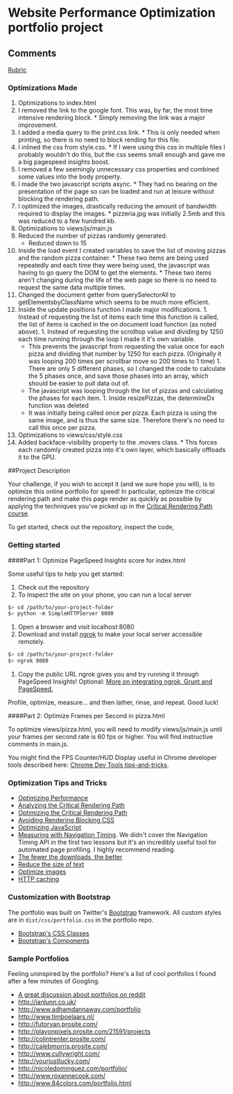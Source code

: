# Website Performance Optimization portfolio project

## Comments
[Rubric](https://www.udacity.com/course/viewer#!/c-nd001/l-2735848561/m-2686388535)

### Optimizations Made
1. Optimizations to index.html
  1. I removed the link to the google font. This was, by far, the most time intensive rendering block.
    * Simply removing the link was a major improvement.
  1. I added a media query to the print.css link.
    * This is only needed when printing, so there is no need to block rending for this file.
  1. I inlined the css from style.css.
    * If I were using this css in multiple files I probably wouldn't do this, but the css seems small enough and gave me a big pagespeed insights boost.
  1. I removed a few seemingly unnecessary css properties and combined some values into the body property.
  1. I made the two javascript scripts async.
    * They had no bearing on the presentation of the page so can be loaded and run at leisure without blocking the rendering path.
  1. I optimized the images, drastically reducing the amount of bandwidth required to display the images.
    * pizzeria.jpg was initially 2.5mb and this was reduced to a few hundred kb.
1. Optimizations to views/js/main.js
  1. Reduced the number of pizzas randomly generated.
      * Reduced down to 15
  1.  Inside the load event I created variables to save the list of moving pizzas and the random pizza container.
    * These two items are being used repeatedly and each time they were being used, the javascript was having to go query the DOM to get the elements.
    * These two items aren't changing during the life of the web page so there is no need to request the same data multiple times.
  1. Changed the document getter from querySelectorAll to getElementsbyClassName which seems to be much more efficient.
  1. Inside the update positions function I made major modifications.
    1. Instead of requesting the list of items each time this function is called, the list of items is cached in the on document load function (as noted above).
    1. Instead of requesting the scrolltop value and dividing by 1250 each time running through the loop I made it it's own variable.
      * This prevents the javascript from requesting the value once for each pizza and dividing that number by 1250 for each pizza. (Originally it was looping 200 times per scrollbar move so 200 times to 1 time)
    1. There are only 5 different phases, so I changed the code to calculate the 5 phases once, and save those phases into an array, which should be easier to pull data out of.
      * The javascript was looping through the list of pizzas and calculating the phases for each item.
    1.  Inside resizePizzas, the determineDx function was deleted
      * It was initially being called once per pizza. Each pizza is using the same image, and is thus the same size. Therefore there's no need to call this once per pizza.
1. Optimizations to views/css/style.css
  1. Added backface-visibility property to the .movers class.
    * This forces each randomly created pizza into it's own layer, which basically offloads it to the GPU.

##Project Description

Your challenge, if you wish to accept it (and we sure hope you will), is to optimize this online portfolio for speed! In particular, optimize the critical rendering path and make this page render as quickly as possible by applying the techniques you've picked up in the [Critical Rendering Path course](https://www.udacity.com/course/ud884).

To get started, check out the repository, inspect the code,

### Getting started

####Part 1: Optimize PageSpeed Insights score for index.html

Some useful tips to help you get started:

1. Check out the repository
1. To inspect the site on your phone, you can run a local server

  ```bash
  $> cd /path/to/your-project-folder
  $> python -m SimpleHTTPServer 8080
  ```

1. Open a browser and visit localhost:8080
1. Download and install [ngrok](https://ngrok.com/) to make your local server accessible remotely.

  ``` bash
  $> cd /path/to/your-project-folder
  $> ngrok 8080
  ```

1. Copy the public URL ngrok gives you and try running it through PageSpeed Insights! Optional: [More on integrating ngrok, Grunt and PageSpeed.](http://www.jamescryer.com/2014/06/12/grunt-pagespeed-and-ngrok-locally-testing/)

Profile, optimize, measure... and then lather, rinse, and repeat. Good luck!

####Part 2: Optimize Frames per Second in pizza.html

To optimize views/pizza.html, you will need to modify views/js/main.js until your frames per second rate is 60 fps or higher. You will find instructive comments in main.js.

You might find the FPS Counter/HUD Display useful in Chrome developer tools described here: [Chrome Dev Tools tips-and-tricks](https://developer.chrome.com/devtools/docs/tips-and-tricks).

### Optimization Tips and Tricks
* [Optimizing Performance](https://developers.google.com/web/fundamentals/performance/ "web performance")
* [Analyzing the Critical Rendering Path](https://developers.google.com/web/fundamentals/performance/critical-rendering-path/analyzing-crp.html "analyzing crp")
* [Optimizing the Critical Rendering Path](https://developers.google.com/web/fundamentals/performance/critical-rendering-path/optimizing-critical-rendering-path.html "optimize the crp!")
* [Avoiding Rendering Blocking CSS](https://developers.google.com/web/fundamentals/performance/critical-rendering-path/render-blocking-css.html "render blocking css")
* [Optimizing JavaScript](https://developers.google.com/web/fundamentals/performance/critical-rendering-path/adding-interactivity-with-javascript.html "javascript")
* [Measuring with Navigation Timing](https://developers.google.com/web/fundamentals/performance/critical-rendering-path/measure-crp.html "nav timing api"). We didn't cover the Navigation Timing API in the first two lessons but it's an incredibly useful tool for automated page profiling. I highly recommend reading.
* <a href="https://developers.google.com/web/fundamentals/performance/optimizing-content-efficiency/eliminate-downloads.html">The fewer the downloads, the better</a>
* <a href="https://developers.google.com/web/fundamentals/performance/optimizing-content-efficiency/optimize-encoding-and-transfer.html">Reduce the size of text</a>
* <a href="https://developers.google.com/web/fundamentals/performance/optimizing-content-efficiency/image-optimization.html">Optimize images</a>
* <a href="https://developers.google.com/web/fundamentals/performance/optimizing-content-efficiency/http-caching.html">HTTP caching</a>

### Customization with Bootstrap
The portfolio was built on Twitter's <a href="http://getbootstrap.com/">Bootstrap</a> framework. All custom styles are in `dist/css/portfolio.css` in the portfolio repo.

* <a href="http://getbootstrap.com/css/">Bootstrap's CSS Classes</a>
* <a href="http://getbootstrap.com/components/">Bootstrap's Components</a>

### Sample Portfolios

Feeling uninspired by the portfolio? Here's a list of cool portfolios I found after a few minutes of Googling.

* <a href="http://www.reddit.com/r/webdev/comments/280qkr/would_anybody_like_to_post_their_portfolio_site/">A great discussion about portfolios on reddit</a>
* <a href="http://ianlunn.co.uk/">http://ianlunn.co.uk/</a>
* <a href="http://www.adhamdannaway.com/portfolio">http://www.adhamdannaway.com/portfolio</a>
* <a href="http://www.timboelaars.nl/">http://www.timboelaars.nl/</a>
* <a href="http://futoryan.prosite.com/">http://futoryan.prosite.com/</a>
* <a href="http://playonpixels.prosite.com/21591/projects">http://playonpixels.prosite.com/21591/projects</a>
* <a href="http://colintrenter.prosite.com/">http://colintrenter.prosite.com/</a>
* <a href="http://calebmorris.prosite.com/">http://calebmorris.prosite.com/</a>
* <a href="http://www.cullywright.com/">http://www.cullywright.com/</a>
* <a href="http://yourjustlucky.com/">http://yourjustlucky.com/</a>
* <a href="http://nicoledominguez.com/portfolio/">http://nicoledominguez.com/portfolio/</a>
* <a href="http://www.roxannecook.com/">http://www.roxannecook.com/</a>
* <a href="http://www.84colors.com/portfolio.html">http://www.84colors.com/portfolio.html</a>
